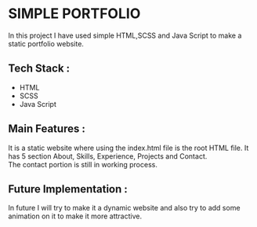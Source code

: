 # SIMPLE PORTFOLIO

In this project I have used simple HTML,SCSS and Java Script to make a static portfolio website.

<h2>Tech Stack : </h2>

- HTML
- SCSS
- Java Script

<h2>Main Features : </h2>

It is a static website where using the index.html file is the root HTML file. It has 5 section About, Skills, Experience, Projects and Contact.
<br>
The contact portion is still in working process.

<h2>Future Implementation : </h2>
In future I will try to make it a dynamic website and also try to add some animation on it to make it more attractive.
